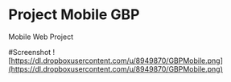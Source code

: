 # Project Mobile GBP

Mobile Web Project

#Screenshot
![https://dl.dropboxusercontent.com/u/8949870/GBPMobile.png](https://dl.dropboxusercontent.com/u/8949870/GBPMobile.png)

